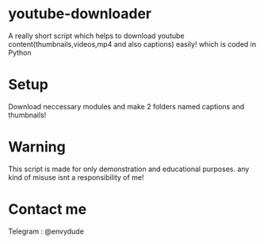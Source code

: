 # youtube-downloader
A really short script which helps to download youtube content(thumbnails,videos,mp4 and also captions) easily! which is coded in Python

# Setup
Download neccessary modules and make 2 folders named captions and thumbnails!

# Warning
This script is made for only demonstration and educational purposes. any kind of misuse isnt a responsibility of me!

# Contact me

Telegram : @envydude
